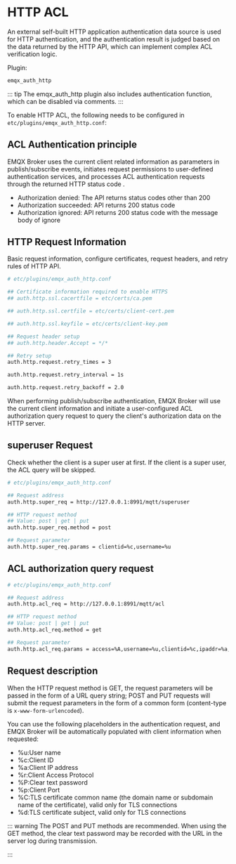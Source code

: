 # HTTP ACL

An external self-built HTTP application authentication data source is used for HTTP authentication, and the authentication result is judged based on the data returned by the HTTP API, which can implement complex ACL verification logic.

Plugin:

```bash
emqx_auth_http
```

::: tip
The emqx_auth_http plugin also includes authentication function, which can be disabled via comments.
:::

To enable HTTP ACL, the following needs to be configured in `etc/plugins/emqx_auth_http.conf`:

## ACL Authentication principle

EMQX Broker uses the current client related information as parameters in publish/subscribe events, initiates request permissions to user-defined authentication services, and processes ACL authentication requests through the returned HTTP status code .

 - Authorization denied: The API returns status codes other than 200
 - Authorization succeeded: API returns 200 status code
 - Authorization ignored: API returns 200 status code with the message body of ignore

## HTTP Request Information

Basic request information, configure certificates, request headers, and retry rules of HTTP API.

```bash
# etc/plugins/emqx_auth_http.conf

## Certificate information required to enable HTTPS
## auth.http.ssl.cacertfile = etc/certs/ca.pem

## auth.http.ssl.certfile = etc/certs/client-cert.pem

## auth.http.ssl.keyfile = etc/certs/client-key.pem

## Request header setup
## auth.http.header.Accept = */*

## Retry setup
auth.http.request.retry_times = 3

auth.http.request.retry_interval = 1s

auth.http.request.retry_backoff = 2.0
```

When performing publish/subscribe authentication, EMQX Broker will use the current client information and initiate a user-configured ACL authorization query request to query the client's authorization data on the HTTP server.

## superuser Request

Check whether the client is a super user at first. If the client is a super user, the ACL query will be skipped.

```bash
# etc/plugins/emqx_auth_http.conf

## Request address
auth.http.super_req = http://127.0.0.1:8991/mqtt/superuser

## HTTP request method
## Value: post | get | put
auth.http.super_req.method = post

## Request parameter
auth.http.super_req.params = clientid=%c,username=%u
```


## ACL authorization query request

```bash
# etc/plugins/emqx_auth_http.conf

## Request address
auth.http.acl_req = http://127.0.0.1:8991/mqtt/acl

## HTTP request method
## Value: post | get | put
auth.http.acl_req.method = get

## Request parameter
auth.http.acl_req.params = access=%A,username=%u,clientid=%c,ipaddr=%a,topic=%t,mountpoint=%m

```

## Request description

When the HTTP request method is GET, the request parameters will be passed in the form of a URL query string; POST and PUT requests will submit the request parameters in the form of a common form (content-type is `x-www-form-urlencoded`).

You can use the following placeholders in the authentication request, and EMQX Broker will be automatically populated with client information when requested:

- %u:User name
- %c:Client ID
- %a:Client IP address
- %r:Client Access Protocol
- %P:Clear text password
- %p:Client Port
- %C:TLS certificate common name (the domain name or subdomain name of the certificate), valid only for TLS connections
- %d:TLS certificate subject, valid only for TLS connections

::: warning
The POST and PUT methods are recommended. When using the GET method, the clear text password may be recorded with the URL in the server log during transmission.

:::
